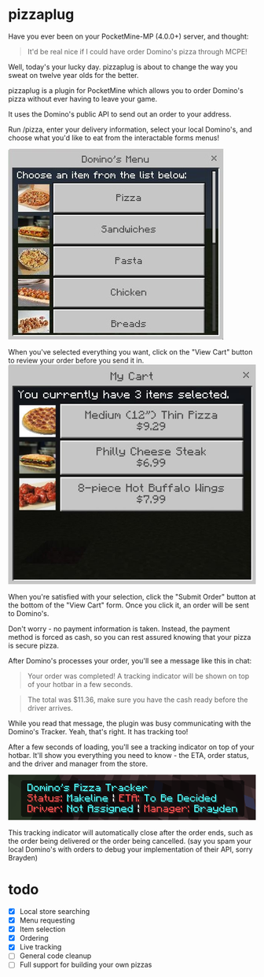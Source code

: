 # pizzaplug
Have you ever been on your PocketMine-MP (4.0.0+) server, and thought:
> It'd be real nice if I could have order Domino's pizza through MCPE!

Well, today's your lucky day. pizzaplug is about to change the way you
sweat on twelve year olds for the better.

pizzaplug is a plugin for PocketMine which allows you to order Domino's
pizza without ever having to leave your game.

It uses the Domino's public API to send out an order to your address.

Run /pizza, enter your delivery information, select your local Domino's,
and choose what you'd like to eat from the interactable forms menus!

![Menu Form](images/menu.jpg)

When you've selected everything you want, click on the "View Cart"
button to review your order before you send it in.
![View Cart Form](images/cart.jpg)

When you're satisfied with your selection, click the "Submit Order" button
at the bottom of the "View Cart" form. Once you click it, an order will be
sent to Domino's.

Don't worry - no payment information is taken. Instead, the payment method
is forced as cash, so you can rest assured knowing that your pizza is secure
pizza.

After Domino's processes your order, you'll see a message like this in chat:
> Your order was completed! A tracking indicator will be shown on top of your hotbar in a few seconds.

> The total was $11.36, make sure you have the cash ready before the driver arrives.

While you read that message, the plugin was busy communicating with the Domino's
Tracker. Yeah, that's right. It has tracking too!

After a few seconds of loading, you'll see a tracking indicator on top of your
hotbar. It'll show you everything you need to know - the ETA, order status, and the
driver and manager from the store.

![Tracking Indicator](images/tracker.png)

This tracking indicator will automatically close after the order ends, such as the order
being delivered or the order being cancelled. (say you spam your local Domino's
with orders to debug your implementation of their API, sorry Brayden)

# todo
- [X] Local store searching
- [X] Menu requesting
- [X] Item selection
- [X] Ordering
- [X] Live tracking
- [ ] General code cleanup
- [ ] Full support for building your own pizzas